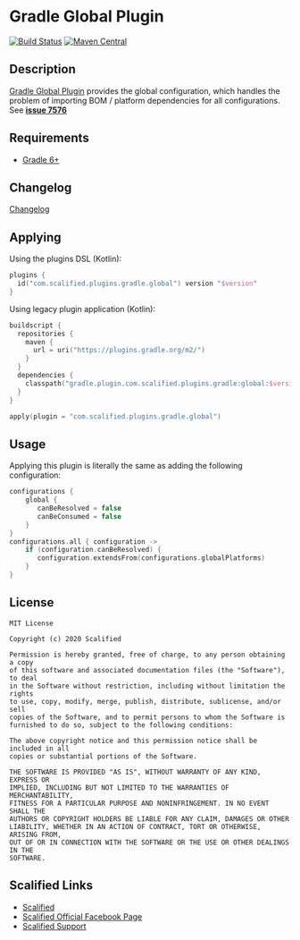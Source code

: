 # Gradle Global Plugin

[![Build Status](https://travis-ci.org/Scalified/gradle-global-plugin.svg)](https://travis-ci.org/Scalified/gradle-global-plugin)
[![Maven Central](https://img.shields.io/maven-metadata/v?label=Plugin&metadataUrl=https%3A%2F%2Fplugins.gradle.org%2Fm2%2Fcom%2Fscalified%2Fplugins%2Fgradle%2Fglobal%2Fcom.scalified.plugins.gradle.global.gradle.plugin%2Fmaven-metadata.xml)](https://plugins.gradle.org/plugin/com.scalified.plugins.gradle.global)

## Description

[Gradle Global Plugin](https://plugins.gradle.org/plugin/com.scalified.plugins.gradle.global) provides the global configuration,
which handles the problem of importing BOM / platform dependencies for all configurations. 
See [**issue 7576**](https://github.com/gradle/gradle/issues/7576)

## Requirements

* [Gradle 6+](https://gradle.org/)

## Changelog

[Changelog](CHANGELOG.md)

## Applying

Using the plugins DSL (Kotlin):

```kotlin
plugins {
  id("com.scalified.plugins.gradle.global") version "$version"
}
```

Using legacy plugin application (Kotlin):

```kotlin
buildscript {
  repositories {
    maven {
      url = uri("https://plugins.gradle.org/m2/")
    }
  }
  dependencies {
    classpath("gradle.plugin.com.scalified.plugins.gradle:global:$version")
  }
}

apply(plugin = "com.scalified.plugins.gradle.global")
```

## Usage

Applying this plugin is literally the same as adding the following configuration:

```kotlin
configurations {
    global {
       canBeResolved = false
       canBeConsumed = false
    }
}
configurations.all { configuration ->
    if (configuration.canBeResolved) {
       configuration.extendsFrom(configurations.globalPlatforms)
    }
}
```

## License

```
MIT License

Copyright (c) 2020 Scalified

Permission is hereby granted, free of charge, to any person obtaining a copy
of this software and associated documentation files (the "Software"), to deal
in the Software without restriction, including without limitation the rights
to use, copy, modify, merge, publish, distribute, sublicense, and/or sell
copies of the Software, and to permit persons to whom the Software is
furnished to do so, subject to the following conditions:

The above copyright notice and this permission notice shall be included in all
copies or substantial portions of the Software.

THE SOFTWARE IS PROVIDED "AS IS", WITHOUT WARRANTY OF ANY KIND, EXPRESS OR
IMPLIED, INCLUDING BUT NOT LIMITED TO THE WARRANTIES OF MERCHANTABILITY,
FITNESS FOR A PARTICULAR PURPOSE AND NONINFRINGEMENT. IN NO EVENT SHALL THE
AUTHORS OR COPYRIGHT HOLDERS BE LIABLE FOR ANY CLAIM, DAMAGES OR OTHER
LIABILITY, WHETHER IN AN ACTION OF CONTRACT, TORT OR OTHERWISE, ARISING FROM,
OUT OF OR IN CONNECTION WITH THE SOFTWARE OR THE USE OR OTHER DEALINGS IN THE
SOFTWARE.
```

## Scalified Links

* [Scalified](http://www.scalified.com)
* [Scalified Official Facebook Page](https://www.facebook.com/scalified)
* <a href="mailto:info@scalified.com?subject=[Gradle Global Plugin]: Proposals And Suggestions">Scalified Support</a>

